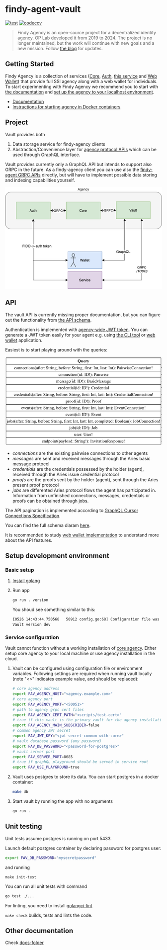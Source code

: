# findy-agent-vault

[![test](https://github.com/findy-network/findy-agent-vault/actions/workflows/test.yml/badge.svg?branch=dev)](https://github.com/findy-network/findy-agent-vault/actions/workflows/test.yml)
[![codecov](https://codecov.io/gh/findy-network/findy-agent-vault/branch/dev/graph/badge.svg?token=DIB52YS58H)](https://codecov.io/gh/findy-network/findy-agent-vault)

> Findy Agency is an open-source project for a decentralized identity agency.
> OP Lab developed it from 2019 to 2024. The project is no longer maintained,
> but the work will continue with new goals and a new mission.
> Follow [the blog](https://findy-network.github.io/blog/) for updates.

## Getting Started

Findy Agency is a collection of services ([Core](https://github.com/findy-network/findy-agent),
[Auth](https://github.com/findy-network/findy-agent-auth),
[this service](https://github.com/findy-network/findy-agent-vault) and
[Web Wallet](https://github.com/findy-network/findy-wallet-pwa)) that provide
full SSI agency along with a web wallet for individuals.
To start experimenting with Findy Agency we recommend you to start with
[the documentation](https://findy-network.github.io/) and
[set up the agency to your localhost environment](https://github.com/findy-network/findy-wallet-pwa/tree/dev/tools/env#agency-setup-for-local-development).

- [Documentation](https://findy-network.github.io/)
- [Instructions for starting agency in Docker containers](https://github.com/findy-network/findy-wallet-pwa/tree/dev/tools/env#agency-setup-for-local-development)

## Project

Vault provides both

1. Data storage service for findy-agency clients
1. Abstraction/Convenience layer for [agency protocol APIs](github.com/findy-network/findy-agent-api) which can be used through GraphQL interface.

Vault provides currently only a GraphQL API but intends to support also GRPC in the future. As a findy-agency client you can use also the [findy-agent GRPC APIs](github.com/findy-network/findy-agent-api) directly, but will have to implement possible data storing and indexing capabilities yourself.

![Architecture](./docs/arch-drawio.png)

## API

The vault API is currently missing proper documentation, but you can figure out the functionality
from [the API schema](./schema/schema.graphqls).

Authentication is implemented with [agency-wide JWT token](./docs/README.md#cross-service-authentication).
You can generate a JWT token easily for your agent e.g. using [the CLI tool](https://github.com/findy-network/findy-agent-cli) or [web wallet](https://github.com/findy-network/findy-wallet-pwa) application.

Easiest is to start playing around with the queries:

![Query](./docs/query-methods.png)

- *connections* are the existing pairwise connections to other agents
- *messages* are sent and received messages through the Aries basic message protocol
- *credentials* are the credentials possessed by the holder (agent),
received through the Aries issue credential protocol
- *proofs* are the proofs sent by the holder (agent),
sent through the Aries present proof protocol
- *jobs* are differented Aries protocol flows the agent has participated in. Information from unfinished
connections, messages, credentials or proofs can be obtained through jobs.

The API pagination is implemented according to [GraphQL Cursor Connections Specification](https://relay.dev/graphql/connections.htm).

You can find the full schema diaram [here](./docs/gql_schema.png).

It is recommended to study [web wallet implementation](https://github.com/findy-network/findy-wallet-pwa) to understand more about the API features.

## Setup development environment

### Basic setup

1. [Install golang](https://golang.org/dl/)

1. Run app

   ```bash
   go run . version
   ```

   You shoud see something similar to this:

   ```bash
   I0526 14:43:44.750568   50912 config.go:68] Configuration file was not found, using environment/default variables only
   Vault version dev
   ```

### Service configuration

Vault cannot function without a working installation of [core agency](github.com/findy-network/findy-agent). Either setup core agency to your local machine or use agency installation in the cloud.

1. Vault can be configured using configuration file or environment variables. Following settings are required when running vault locally (note "<>" indicates example value, and should be replaced):

   ```bash
   # core agency address
   export FAV_AGENCY_HOST="<agency.example.com>"
   # core agency port
   export FAV_AGENCY_PORT="<50051>"
   # path to agency grpc cert files
   export FAV_AGENCY_CERT_PATH="<scripts/test-cert>"
   # true if this vault is the primary vault for the agency installation
   export FAV_AGENCY_MAIN_SUBSCRIBER=false
   # common agency JWT secret
   export FAV_JWT_KEY="<jwt-secret-common-with-core>"
   # vault database password (any password)
   export FAV_DB_PASSWORD="<password-for-postgres>"
   # vault server port
   export FAV_SERVER_PORT=8085
   # true if graphQL playground should be served in service root
   export FAV_USE_PLAYGROUND=true
   ```

1. Vault uses postgres to store its data. You can start postgres in a docker container:

   ```bash
   make db
   ```

1. Start vault by running the app with no arguments

   ```bash
   go run .
   ```

## Unit testing

Unit tests assume postgres is running on port 5433.

Launch default postgres container by declaring password for postgres user:

```bash
export FAV_DB_PASSWORD="mysecretpassword"
```

and running

```
make init-test
```

You can run all unit tests with command

```bash
go test ./...
```

For linting, you need to install [golangci-lint](https://golangci-lint.run/usage/install/#local-installation)

`make check` builds, tests and lints the code.

## Other documentation

Check [docs-folder](./docs/README.md)
